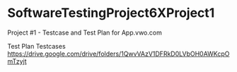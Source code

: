 # SoftwareTestingProject6XProject1
Project #1 - Testcase and Test Plan for App.vwo.com

Test Plan
Testcases
https://drive.google.com/drive/folders/1QwvVAzV1DFRkD0LVbOH0AWKcpOmTzyjt
